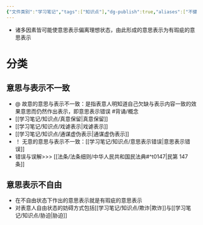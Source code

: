```yaml
---
{"文件类别":"学习笔记","tags":["知识点"],"dg-publish":true,"aliases":["不健全的意思表示","有瑕疵的意思表示"],"permalink":"/学习笔记/知识点/意思瑕疵/","dgPassFrontmatter":true}
---
```


- 诸多因素皆可能使意思表示偏离理想状态，由此形成的意思表示为有瑕疵的意思表示
# 分类
## 意思与表示不一致
- @ 故意的意思与表示不一致：是指表意人明知道自己欠缺与表示内容一致的效果意思而仍然作出表示，即意思表示错误 #背诵/概念 
- [[学习笔记/知识点/真意保留\|真意保留]]
- [[学习笔记/知识点/戏谑表示\|戏谑表示]]
- [[学习笔记/知识点/通谋虚伪表示\|通谋虚伪表示]]
- ！ 无意的意思与表示不一致：[[学习笔记/知识点/意思表示错误\|意思表示错误]]
- 错误与误解>>> [[法条/法条细则/中华人民共和国民法典#^t0147\|民第 147 条]]
## 意思表示不自由
- 在不自由状态下作出的意思表示就是有瑕疵的意思表示
- 对表意人自由状态的妨碍方式包括[[学习笔记/知识点/欺诈\|欺诈]]与[[学习笔记/知识点/胁迫\|胁迫]]

